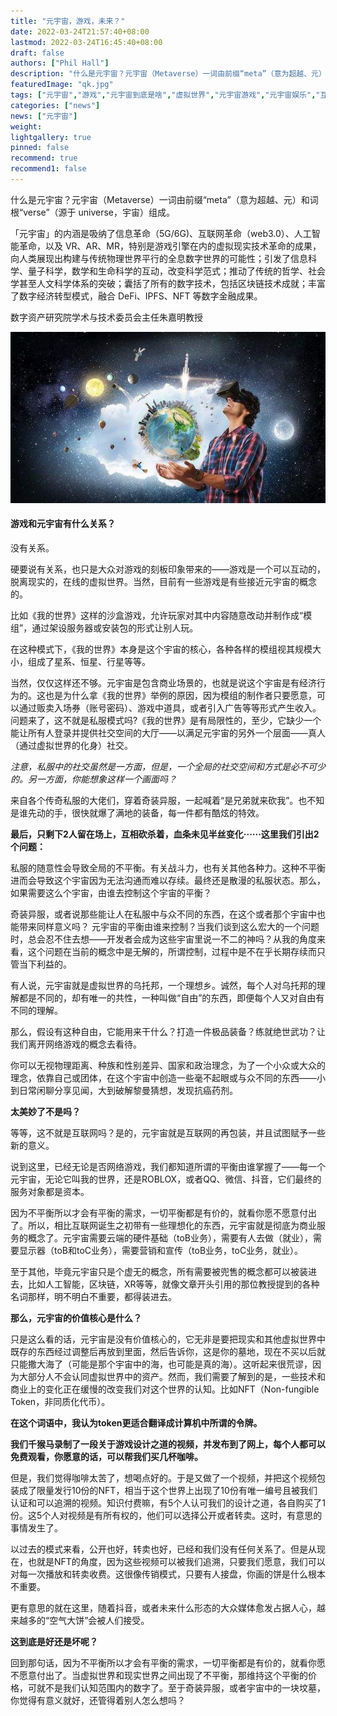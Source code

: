 ```yaml
---
title: "元宇宙，游戏，未来？"
date: 2022-03-24T21:57:40+08:00
lastmod: 2022-03-24T16:45:40+08:00
draft: false
authors: ["Phil Hall"]
description: "什么是元宇宙？元宇宙（Metaverse）一词由前缀“meta”（意为超越、元）和词根“verse”（源于 universe，宇宙）组成。"
featuredImage: "qk.jpg"
tags: ["元宇宙","游戏","元宇宙到底是啥","虚拟世界","元宇宙游戏","元宇宙娱乐","互联网"]
categories: ["news"]
news: ["元宇宙"]
weight: 
lightgallery: true
pinned: false
recommend: true
recommend1: false
---
```



什么是元宇宙？元宇宙（Metaverse）一词由前缀“meta”（意为超越、元）和词根“verse”（源于 universe，宇宙）组成。

「元宇宙」的内涵是吸纳了信息革命（5G/6G)、互联网革命（web3.0）、人工智能革命，以及 VR、AR、MR，特别是游戏引擎在内的虚拟现实技术革命的成果，向人类展现出构建与传统物理世界平行的全息数字世界的可能性；引发了信息科学、量子科学，数学和生命科学的互动，改变科学范式；推动了传统的哲学、社会学甚至人文科学体系的突破；囊括了所有的数字技术，包括区块链技术成就；丰富了数字经济转型模式，融合 DeFi、IPFS、NFT 等数字金融成果。

数字资产研究院学术与技术委员会主任朱嘉明教授

![img](qk.jpg)



#### 游戏和元宇宙有什么关系？

没有关系。

硬要说有关系，也只是大众对游戏的刻板印象带来的——游戏是一个可以互动的，脱离现实的，在线的虚拟世界。当然，目前有一些游戏是有些接近元宇宙的概念的。

比如《我的世界》这样的沙盒游戏，允许玩家对其中内容随意改动并制作成“模组”，通过架设服务器或安装包的形式让别人玩。

在这种模式下，《我的世界》本身是这个宇宙的核心，各种各样的模组视其规模大小，组成了星系、恒星、行星等等。

当然，仅仅这样还不够。元宇宙是包含商业场景的，也就是说这个宇宙是有经济行为的。这也是为什么拿《我的世界》举例的原因，因为模组的制作者只要愿意，可以通过贩卖入场券（账号密码）、游戏中道具，或者引入广告等等形式产生收入。问题来了，这不就是私服模式吗?《我的世界》是有局限性的，至少，它缺少一个能让所有人登录并提供社交空间的大厅——以满足元宇宙的另外一个层面——真人（通过虚拟世界的化身）社交。

*注意，私服中的社交虽然是一方面，但是，一个全局的社交空间和方式是必不可少的。另一方面，你能想象这样一个画面吗？*

来自各个传奇私服的大佬们，穿着奇装异服，一起喊着“是兄弟就来砍我”。也不知是谁先动的手，很快就爆了满地的装备，每一件都有酷炫的特效。



**最后，只剩下2人留在场上，互相砍杀着，血条未见半丝变化······这里我们引出2个问题：** 

私服的随意性会导致全局的不平衡。有关战斗力，也有关其他各种力。这种不平衡进而会导致这个宇宙因为无法沟通而难以存续。最终还是散漫的私服状态。那么，如果需要这么个宇宙，由谁去控制这个宇宙的平衡？

奇装异服，或者说那些能让人在私服中与众不同的东西，在这个或者那个宇宙中也能带来同样意义吗？
元宇宙的平衡由谁来控制？当我们谈到这么宏大的一个问题时，总会忍不住去想——开发者会成为这些宇宙里说一不二的神吗？从我的角度来看，这个问题在当前的概念中是无解的，所谓控制，过程中是不在乎长期存续而只管当下利益的。

有人说，元宇宙就是虚拟世界的乌托邦，一个理想乡。诚然，每个人对乌托邦的理解都是不同的，却有唯一的共性，一种叫做“自由”的东西，即便每个人又对自由有不同的理解。

那么，假设有这种自由，它能用来干什么？打造一件极品装备？练就绝世武功？让我们离开网络游戏的概念去看待。

你可以无视物理距离、种族和性别差异、国家和政治理念，为了一个小众或大众的理念，依靠自己或团体，在这个宇宙中创造一些毫不起眼或与众不同的东西——小到日常闲聊分享见闻，大到破解黎曼猜想，发现抗癌药剂。



**太美妙了不是吗？** 

等等，这不就是互联网吗？是的，元宇宙就是互联网的再包装，并且试图赋予一些新的意义。

说到这里，已经无论是否网络游戏，我们都知道所谓的平衡由谁掌握了——每一个元宇宙，无论它叫我的世界，还是ROBLOX，或者QQ、微信、抖音，它们最终的服务对象都是资本。

因为不平衡所以才会有平衡的需求，一切平衡都是有价的，就看你愿不愿意付出了。所以，相比互联网诞生之初带有一些理想化的东西，元宇宙就是彻底为商业服务的概念了。元宇宙需要云端的硬件基础（toB业务），需要有人去做（就业），需要显示器（toB和toC业务），需要营销和宣传（toB业务，toC业务，就业）。

至于其他，毕竟元宇宙只是个虚无的概念，所有需要被兜售的概念都可以被装进去，比如人工智能，区块链，XR等等，就像文章开头引用的那位教授提到的各种名词那样，明不明白不重要，都得装进去。



**那么，元宇宙的价值核心是什么？** 

只是这么看的话，元宇宙是没有价值核心的，它无非是要把现实和其他虚拟世界中既存的东西经过调整后再放到里面，然后告诉你，这是你的墓地，现在不买以后就只能撒大海了（可能是那个宇宙中的海，也可能是真的海）。这听起来很荒谬，因为大部分人不会认同虚拟世界中的资产。然而，我们需要了解到的是，一些技术和商业上的变化正在缓慢的改变我们对这个世界的认知。比如NFT（Non-fungible Token，非同质化代币）。



**在这个词语中，我认为token更适合翻译成计算机中所谓的令牌。** 

**我们千猴马录制了一段关于游戏设计之道的视频，并发布到了网上，每个人都可以免费观看，你愿意的话，可以帮我们买几杯咖啡。** 

但是，我们觉得咖啡太苦了，想喝点好的。于是又做了一个视频，并把这个视频包装成了限量发行10份的NFT，相当于这个世界上出现了10份有唯一编号且被我们认证和可以追溯的视频。知识付费嘛，有5个人认可我们的设计之道，各自购买了1份。这5个人对视频是有所有权的，他们可以选择公开或者转卖。这时，有意思的事情发生了。

以过去的模式来看，公开也好，转卖也好，已经和我们没有任何关系了。但是从现在，也就是NFT的角度，因为这些视频可以被我们追溯，只要我们愿意，我们可以对每一次播放和转卖收费。这很像传销模式，只要有人接盘，你画的饼是什么根本不重要。

更有意思的就在这里，随着抖音，或者未来什么形态的大众媒体愈发占据人心，越来越多的“空气大饼”会被人们接受。



**这到底是好还是坏呢？** 

回到那句话，因为不平衡所以才会有平衡的需求，一切平衡都是有价的，就看你愿不愿意付出了。当虚拟世界和现实世界之间出现了不平衡，那维持这个平衡的价格，可就不是我们认知范围内的数字了。至于奇装异服，或者宇宙中的一块坟墓，你觉得有意义就好，还管得着别人怎么想吗？